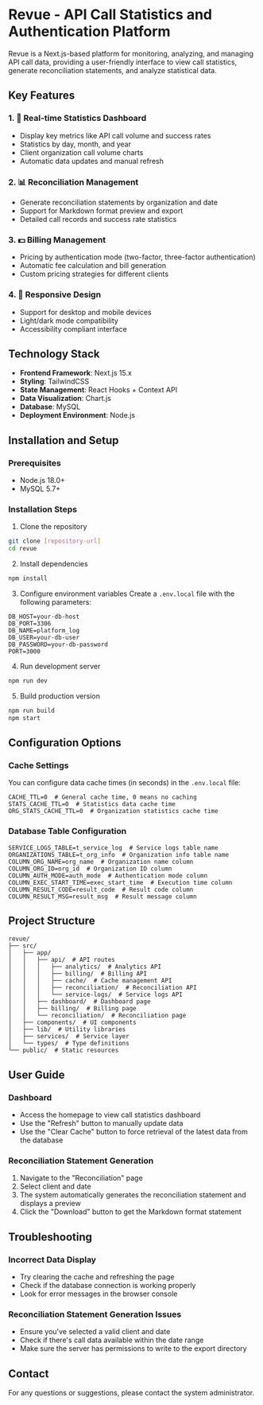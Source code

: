 # Revue - API Call Statistics and Authentication Platform

Revue is a Next.js-based platform for monitoring, analyzing, and managing API call data, providing a user-friendly interface to view call statistics, generate reconciliation statements, and analyze statistical data.

## Key Features

### 1. 🔄 Real-time Statistics Dashboard
- Display key metrics like API call volume and success rates
- Statistics by day, month, and year
- Client organization call volume charts
- Automatic data updates and manual refresh

### 2. 📊 Reconciliation Management
- Generate reconciliation statements by organization and date
- Support for Markdown format preview and export
- Detailed call records and success rate statistics

### 3. 💵 Billing Management
- Pricing by authentication mode (two-factor, three-factor authentication)
- Automatic fee calculation and bill generation
- Custom pricing strategies for different clients

### 4. 📱 Responsive Design
- Support for desktop and mobile devices
- Light/dark mode compatibility
- Accessibility compliant interface

## Technology Stack

- **Frontend Framework**: Next.js 15.x
- **Styling**: TailwindCSS
- **State Management**: React Hooks + Context API
- **Data Visualization**: Chart.js
- **Database**: MySQL
- **Deployment Environment**: Node.js

## Installation and Setup

### Prerequisites
- Node.js 18.0+
- MySQL 5.7+

### Installation Steps

1. Clone the repository
```bash
git clone [repository-url]
cd revue
```

2. Install dependencies
```bash
npm install
```

3. Configure environment variables
Create a `.env.local` file with the following parameters:
```
DB_HOST=your-db-host
DB_PORT=3306
DB_NAME=platform_log
DB_USER=your-db-user
DB_PASSWORD=your-db-password
PORT=3000
```

4. Run development server
```bash
npm run dev
```

5. Build production version
```bash
npm run build
npm start
```

## Configuration Options

### Cache Settings
You can configure data cache times (in seconds) in the `.env.local` file:
```
CACHE_TTL=0  # General cache time, 0 means no caching
STATS_CACHE_TTL=0  # Statistics data cache time
ORG_STATS_CACHE_TTL=0  # Organization statistics cache time
```

### Database Table Configuration
```
SERVICE_LOGS_TABLE=t_service_log  # Service logs table name
ORGANIZATIONS_TABLE=t_org_info  # Organization info table name
COLUMN_ORG_NAME=org_name  # Organization name column
COLUMN_ORG_ID=org_id  # Organization ID column
COLUMN_AUTH_MODE=auth_mode  # Authentication mode column
COLUMN_EXEC_START_TIME=exec_start_time  # Execution time column
COLUMN_RESULT_CODE=result_code  # Result code column
COLUMN_RESULT_MSG=result_msg  # Result message column
```

## Project Structure

```
revue/
├── src/
│   ├── app/
│   │   ├── api/  # API routes
│   │   │   ├── analytics/  # Analytics API
│   │   │   ├── billing/  # Billing API
│   │   │   ├── cache/  # Cache management API
│   │   │   ├── reconciliation/  # Reconciliation API
│   │   │   └── service-logs/  # Service logs API
│   │   ├── dashboard/  # Dashboard page
│   │   ├── billing/  # Billing page
│   │   └── reconciliation/  # Reconciliation page
│   ├── components/  # UI components
│   ├── lib/  # Utility libraries
│   ├── services/  # Service layer
│   └── types/  # Type definitions
└── public/  # Static resources
```

## User Guide

### Dashboard
- Access the homepage to view call statistics dashboard
- Use the "Refresh" button to manually update data
- Use the "Clear Cache" button to force retrieval of the latest data from the database

### Reconciliation Statement Generation
1. Navigate to the "Reconciliation" page
2. Select client and date
3. The system automatically generates the reconciliation statement and displays a preview
4. Click the "Download" button to get the Markdown format statement

## Troubleshooting

### Incorrect Data Display
- Try clearing the cache and refreshing the page
- Check if the database connection is working properly
- Look for error messages in the browser console

### Reconciliation Statement Generation Issues
- Ensure you've selected a valid client and date
- Check if there's call data available within the date range
- Make sure the server has permissions to write to the export directory

## Contact

For any questions or suggestions, please contact the system administrator.
